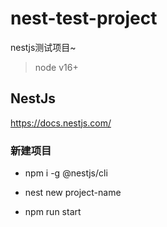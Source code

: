 # nest-test-project

nestjs测试项目~


> node v16+


## NestJs

https://docs.nestjs.com/


### 新建项目

- npm i -g @nestjs/cli
- nest new project-name

- npm run start